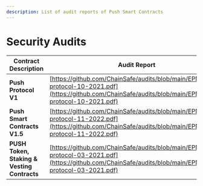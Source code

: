 ```yaml
---
description: List of audit reports of Push Smart Contracts
---
```


# Security Audits



| Contract Description                         | Audit Report                                                                                                                                                 | Audited by |
| -------------------------------------------- | ------------------------------------------------------------------------------------------------------------------------------------------------------------ | ---------- |
| **Push Protocol V1**                         | [https://github.com/ChainSafe/audits/blob/main/EPNS/epns-protocol-10-2021.pdf](https://github.com/ChainSafe/audits/blob/main/EPNS/epns-protocol-10-2021.pdf) | Chainsafe  |
| **Push Smart Contracts V1.5**                | [https://github.com/ChainSafe/audits/blob/main/EPNS/epns-protocol-11-2022.pdf](https://github.com/ChainSafe/audits/blob/main/EPNS/epns-protocol-11-2022.pdf) | Chainsafe  |
| **PUSH Token, Staking & Vesting Contracts**  | [https://github.com/ChainSafe/audits/blob/main/EPNS/epns-protocol-03-2021.pdf](https://github.com/ChainSafe/audits/blob/main/EPNS/epns-protocol-03-2021.pdf) | Chainsafe  |

